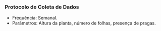 ### Protocolo de Coleta de Dados

- Frequência: Semanal.
- Parâmetros: Altura da planta, número de folhas, presença de pragas.

